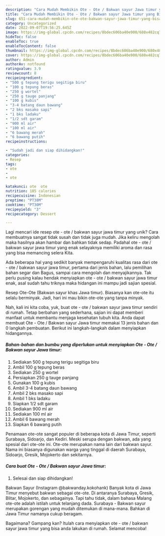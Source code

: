 ```yaml
---
description: "Cara Mudah Membikin Ote - Ote / Bakwan sayur Jawa timur yang Bisa Manjain Lidah"
title: "Cara Mudah Membikin Ote - Ote / Bakwan sayur Jawa timur yang Bisa Manjain Lidah"
slug: 651-cara-mudah-membikin-ote-ote-bakwan-sayur-jawa-timur-yang-bisa-manjain-lidah
category: Uncategorized
date: 2022-09-07T19:56:25.645Z
image: https://img-global.cpcdn.com/recipes/8bdec606ba40e900/680x482cq70/ote-ote-bakwan-sayur-jawa-timur-foto-resep-utama.jpg
hideToc: false
enableToc: true
enableTocContent: false
thumbnail: https://img-global.cpcdn.com/recipes/8bdec606ba40e900/680x482cq70/ote-ote-bakwan-sayur-jawa-timur-foto-resep-utama.jpg
cover: https://img-global.cpcdn.com/recipes/8bdec606ba40e900/680x482cq70/ote-ote-bakwan-sayur-jawa-timur-foto-resep-utama.jpg
author: Admin
authorAv: notfound
ratingvalue: 3.9
reviewcount: 8
recipeingredient:
- "500 g tepung terigu segitiga biru"
- "100 g tepung beras"
- "250 g wortel"
- "250 g tauge panjang"
- "100 g kubis"
- "3-4 batang daun bawang"
- "2 bks masako sapi"
- "1 bks ladaku"
- "1/2 sdt garam"
- "900 ml air"
- "100 ml air"
- "6 bawang merah"
- "6 bawang putih"
recipeinstructions:

- "Sudah jadi dan siap dihidangkan!"
categories:
- Resep
tags:
- ote
- 
- ote

katakunci: ote  ote 
nutrition: 185 calories
recipecuisine: Indonesian
preptime: "PT38M"
cooktime: "PT30M"
recipeyield: "3"
recipecategory: Dessert

---
```





Lagi mencari ide resep ote - ote / bakwan sayur jawa timur yang unik? Cara membuatnya sangat tidak susah dan tidak juga mudah. Jika keliru mengolah maka hasilnya akan hambar dan bahkan tidak sedap. Padahal ote - ote / bakwan sayur jawa timur yang enak selayaknya memiliki aroma dan rasa yang bisa memancing selera Kita.





Ada beberapa hal yang sedikit banyak mempengaruhi kualitas rasa dari ote - ote / bakwan sayur jawa timur, pertama dari jenis bahan, lalu pemilihan bahan segar dan Bagus, sampai cara mengolah dan menyajikannya. Tak perlu pusing kalau hendak menyiapkan ote - ote / bakwan sayur jawa timur enak,      asal sudah tahu triknya maka hidangan ini mampu jadi sajian spesial.














Resep Ote-Ote (Bakwan sayur khas Jawa timur). Biasanya kan ote-ote itu selalu berminyak. Jadi, hari ini mau bikin ote-ote yang tanpa minyak.






Nah, kali ini kita coba, yuk, buat ote - ote / bakwan sayur jawa timur sendiri di rumah. Tetap berbahan yang sederhana, sajian ini dapat memberi manfaat untuk membantu menjaga kesehatan tubuh kita. Anda dapat membuat Ote - Ote / Bakwan sayur Jawa timur memakai 13 jenis bahan dan 0 langkah pembuatan. Berikut ini langkah-langkah dalam menyiapkan hidangannya.

<!--inarticleads1-->

##### Bahan-bahan dan bumbu yang diperlukan untuk menyiapkan Ote - Ote / Bakwan sayur Jawa timur:

1. Sediakan 500 g tepung terigu segitiga biru
1. Ambil 100 g tepung beras
1. Sediakan 250 g wortel
1. Persiapkan 250 g tauge panjang
1. Gunakan 100 g kubis
1. Ambil 3-4 batang daun bawang
1. Ambil 2 bks masako sapi
1. Ambil 1 bks ladaku
1. Siapkan 1/2 sdt garam
1. Sediakan 900 ml air
1. Sediakan 100 ml air
1. Ambil 6 bawang merah
1. Siapkan 6 bawang putih


Penamaan ote-ote sangat populer di beberapa kota di Jawa Timur, seperti Surabaya, Sidoarjo, dan Kediri. Meski serupa dengan bakwan, ada yang spesial dari ote-ote ini. Ote-ote merupakan nama lain dari bakwan sayur. Nama ini biasanya digunakan warga yang tinggal di daerah Surabaya, Sidoarjo, Gresik, Mojokerto dan sekitarnya. 

<!--inarticleads2-->

##### Cara buat Ote - Ote / Bakwan sayur Jawa timur:


1. Selesai dan siap dihidangkan!

Bakwan Sayur (Instagram @bakwanday.kokohank) Banyak kota di Jawa Timur menyebut bakwan sebagai ote-ote. Di antaranya Surabaya, Gresik, Blitar, Mojokerto, dan sebagainya. Tapi tahu tidak, dalam bahasa Malang ote-ote adalah istilah untuk telanjang dada. Surabaya - Bakwan sayur merupakan gorengan yang mudah ditemukan di mana-mana. Bahkan di Jawa Timur namanya cukup beragam. 

Bagaimana? Gampang kan? Itulah cara menyiapkan ote - ote / bakwan sayur jawa timur yang bisa anda lakukan di rumah. Selamat mencoba!
